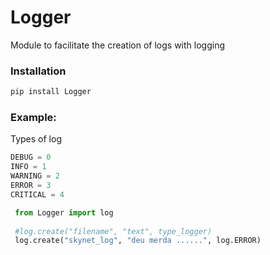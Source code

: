 # Logger

Module to facilitate the creation of logs with logging

### **Installation**

```powershell
pip install Logger
```

### **Example**: 

Types of log

```python
DEBUG = 0
INFO = 1
WARNING = 2
ERROR = 3
CRITICAL = 4
```

```python
 from Logger import log
 
 #log.create("filename", "text", type_logger)
 log.create("skynet_log", "deu merda ......", log.ERROR)
 ```
